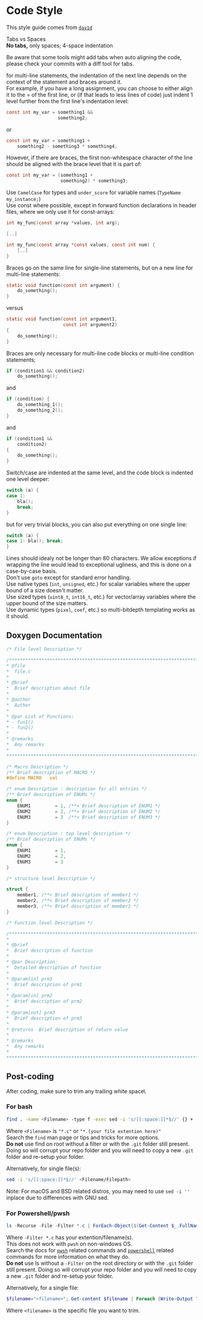 
# Code Style

This style guide comes from [`dav1d`](https://code.videolan.org/videolan/dav1d/wikis/Coding-style)

Tabs vs Spaces\
**No tabs,** only spaces; 4-space indentation

Be aware that some tools might add tabs when auto aligning the code, please check your commits with a diff tool for tabs.

for multi-line statements, the indentation of the next line depends on the context of the statement and braces around it.\
For example, if you have a long assignment, you can choose to either align it to the = of the first line, or (if that leads to less lines of code) just indent 1 level further from the first line's indentation level:

``` c
const int my_var = something1 &&
                   something2;
```

or

``` c
const int my_var = something1 +
    something2 - something3 * something4;
```

However, if there are braces, the first non-whitespace character of the line should be aligned with the brace level that it is part of:

``` c
const int my_var = (something1 +
                    something2) * something3;
```

Use `CamelCase` for types and `under_score` for variable names (`TypeName my_instance;`)\
Use const where possible, except in forward function declarations in header files, where we only use it for const-arrays:

``` c
int my_func(const array *values, int arg);

[..]

int my_func(const array *const values, const int num) {
    [..]
}
```

Braces go on the same line for single-line statements, but on a new line for multi-line statements:

``` c
static void function(const int argument) {
    do_something();
}
```

versus

``` c
static void function(const int argument1,
                     const int argument2)
{
    do_something();
}
```

Braces are only necessary for multi-line code blocks or multi-line condition statements;

``` c
if (condition1 && condition2)
    do_something();
```

and

``` c
if (condition) {
    do_something_1();
    do_something_2();
}
```

and

``` c
if (condition1 &&
    condition2)
{
    do_something();
}
```

Switch/case are indented at the same level, and the code block is indented one level deeper:

``` c
switch (a) {
case 1:
    bla();
    break;
}
```

but for very trivial blocks, you can also put everything on one single line:

``` c
switch (a) {
case 1: bla(); break;
}
```

Lines should idealy not be longer than 80 characters. We allow exceptions if wrapping the line would lead to exceptional ugliness, and this is done on a case-by-case basis.\
Don't use `goto` except for standard error handling.\
Use native types (`int`, `unsigned`, etc.) for scalar variables where the upper bound of a size doesn't matter.\
Use sized types (`uint8_t`, `int16_t`, etc.) for vector/array variables where the upper bound of the size matters.\
Use dynamic types (`pixel`, `coef`, etc.) so multi-bitdepth templating works as it should.

## Doxygen Documentation

``` c
/* File level Description */

/*********************************************************************************
* @file
*  file.c
*
* @brief
*  Brief description about file
*
* @author
*  Author
*
* @par List of Functions:
* - fun1()
* - fun2()
*
* @remarks
*  Any remarks
*
********************************************************************************/

/* Macro Description */
/** Brief description of MACRO */
#define MACRO   val

/* enum Description : description for all entries */
/** Brief description of ENUMs */
enum {
    ENUM1         = 1, /**< Brief description of ENUM1 */
    ENUM2         = 2, /**< Brief description of ENUM2 */
    ENUM3         = 3  /**< Brief description of ENUM3 */
}

/* enum Description : top level description */
/** Brief description of ENUMs */
enum {
    ENUM1         = 1,
    ENUM2         = 2,
    ENUM3         = 3
}

/* structure level Description */

struct {
    member1, /**< Brief description of member1 */
    member2, /**< Brief description of member2 */
    member3, /**< Brief description of member3 */
}

/* Function level Description */

/*********************************************************************************
*
* @brief
*  Brief description of function
*
* @par Description:
*  Detailed description of function
*
* @param[in] prm1
*  Brief description of prm1
*
* @param[in] prm2
*  Brief description of prm2
*
* @param[out] prm3
*  Brief description of prm3
*
* @returns  Brief description of return value
*
* @remarks
*  Any remarks
*
********************************************************************************/
```

## Post-coding

After coding, make sure to trim any trailing white space\

### For bash

``` bash
find . -name <Filename> -type f -exec sed -i 's/[[:space:]]*$//' {} +
```

Where `<Filename>` is `"*.c"` or `"*.(your file extention here)"`\
Search the `find` man page or tips and tricks for more options.\
**Do not** use find on root without a filter or with the `.git` folder still present. Doing so will corrupt your repo folder and you will need to copy a new `.git` folder and re-setup your folder.

Alternatively, for single file(s):

``` bash
sed -i 's/[[:space:]]*$//' <Filename/Filepath>
```

Note: For macOS and BSD related distros, you may need to use `sed -i ''` inplace due to differences with GNU sed.

### For Powershell/pwsh

``` Powershell
ls -Recurse -File -Filter *.c | ForEach-Object{$(Get-Content $_.FullName | Foreach {Write-Output "$($_.TrimEnd())`n"}) | Set-Content -NoNewline -Encoding utf8 $_.FullName}
```

Where `-Filter *.c` has your extention/filename(s).\
This does not work with `pwsh` on non-windows OS.\
Search the docs for [`pwsh`](https://docs.microsoft.com/en-us/powershell/scripting/overview?view=powershell-6) related commands and [`powershell`](https://docs.microsoft.com/en-us/powershell/scripting/overview?view=powershell-5.1) related commands for more information on what they do.\
**Do not** use ls without a `-Filter` on the root directory or with the `.git` folder still present. Doing so will corrupt your repo folder and you will need to copy a new `.git` folder and re-setup your folder.

Alternatively, for a single file:

``` Powershell
$filename="<filename>"; Get-content $filename | Foreach {Write-Output "$($_.TrimEnd())`n"}) | Set-Content -NoNewline $filename
```

Where `<filename>` is the specific file you want to trim.
